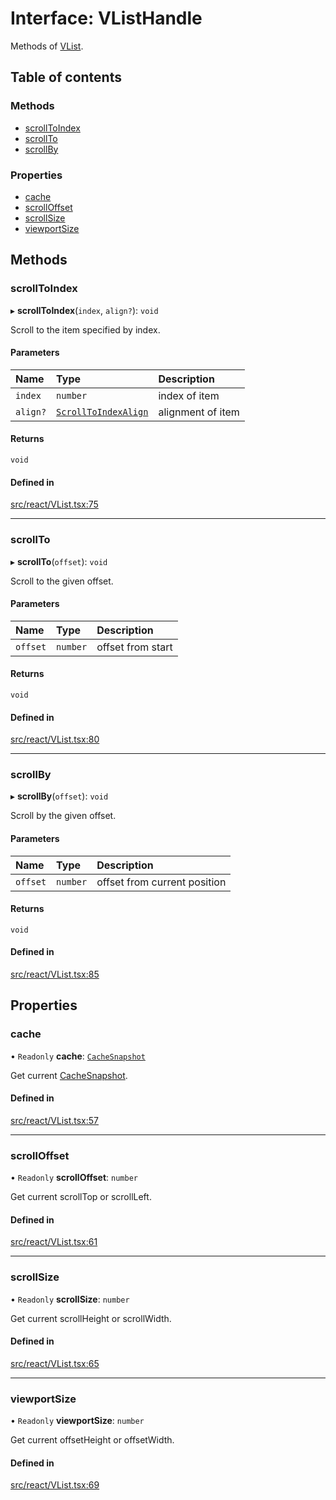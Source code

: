 # Interface: VListHandle

Methods of [VList](../API.md#vlist).

## Table of contents

### Methods

- [scrollToIndex](VListHandle.md#scrolltoindex)
- [scrollTo](VListHandle.md#scrollto)
- [scrollBy](VListHandle.md#scrollby)

### Properties

- [cache](VListHandle.md#cache)
- [scrollOffset](VListHandle.md#scrolloffset)
- [scrollSize](VListHandle.md#scrollsize)
- [viewportSize](VListHandle.md#viewportsize)

## Methods

### scrollToIndex

▸ **scrollToIndex**(`index`, `align?`): `void`

Scroll to the item specified by index.

#### Parameters

| Name | Type | Description |
| :------ | :------ | :------ |
| `index` | `number` | index of item |
| `align?` | [`ScrollToIndexAlign`](../API.md#scrolltoindexalign) | alignment of item |

#### Returns

`void`

#### Defined in

[src/react/VList.tsx:75](https://github.com/inokawa/virtua/blob/d7672fae/src/react/VList.tsx#L75)

___

### scrollTo

▸ **scrollTo**(`offset`): `void`

Scroll to the given offset.

#### Parameters

| Name | Type | Description |
| :------ | :------ | :------ |
| `offset` | `number` | offset from start |

#### Returns

`void`

#### Defined in

[src/react/VList.tsx:80](https://github.com/inokawa/virtua/blob/d7672fae/src/react/VList.tsx#L80)

___

### scrollBy

▸ **scrollBy**(`offset`): `void`

Scroll by the given offset.

#### Parameters

| Name | Type | Description |
| :------ | :------ | :------ |
| `offset` | `number` | offset from current position |

#### Returns

`void`

#### Defined in

[src/react/VList.tsx:85](https://github.com/inokawa/virtua/blob/d7672fae/src/react/VList.tsx#L85)

## Properties

### cache

• `Readonly` **cache**: [`CacheSnapshot`](CacheSnapshot.md)

Get current [CacheSnapshot](CacheSnapshot.md).

#### Defined in

[src/react/VList.tsx:57](https://github.com/inokawa/virtua/blob/d7672fae/src/react/VList.tsx#L57)

___

### scrollOffset

• `Readonly` **scrollOffset**: `number`

Get current scrollTop or scrollLeft.

#### Defined in

[src/react/VList.tsx:61](https://github.com/inokawa/virtua/blob/d7672fae/src/react/VList.tsx#L61)

___

### scrollSize

• `Readonly` **scrollSize**: `number`

Get current scrollHeight or scrollWidth.

#### Defined in

[src/react/VList.tsx:65](https://github.com/inokawa/virtua/blob/d7672fae/src/react/VList.tsx#L65)

___

### viewportSize

• `Readonly` **viewportSize**: `number`

Get current offsetHeight or offsetWidth.

#### Defined in

[src/react/VList.tsx:69](https://github.com/inokawa/virtua/blob/d7672fae/src/react/VList.tsx#L69)
